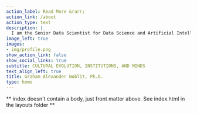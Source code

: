```yaml
---
action_label: Read More &rarr;
action_link: /about
action_type: text
description: | 
  I am the Senior Data Scientist for Data Science and Artificial Intelligence at Children's Hospital: Los Angeles where I work on a variety of problems related to clinical practice and research. Previously, I was a Post-Doctoral Scientist at the [Schwartz Reisman Institute for Technology and Society at the University of Toronto](https://srinstitute.utoronto.ca/) and [Vector Institute for Artificial Intelligence](https://vectorinstitute.ai/) where I use game theory to understand how norms, culture, and political institutions evolve and how such insights can be applied in artificially intelligence. I received my Ph.D. from the [Culture, Cognition, and Coevolution Lab](https://coevolution.fas.harvard.edu/) at Harvard University where I worked on econometric and game-theoretic approaches to cultural and political institutional evolution. 
image_left: true
images:
- img/profile.png
show_action_link: false
show_social_links: true
subtitle: CULTURAL EVOLUTION, INSTITUTIONS, AND MINDS
text_align_left: true
title: Graham Alexander Noblit, Ph.D.
type: home
---
```


** index doesn't contain a body, just front matter above.
See index.html in the layouts folder **
